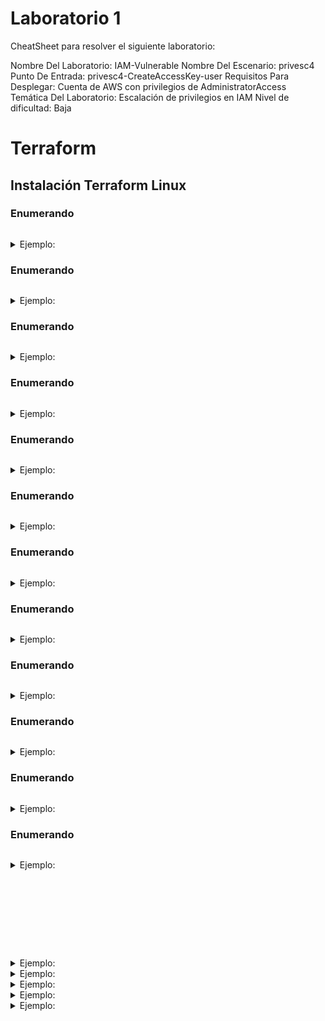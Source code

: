 # Laboratorio 1
CheatSheet para resolver el siguiente laboratorio:

Nombre Del Laboratorio:	IAM-Vulnerable
Nombre Del Escenario:	privesc4
Punto De Entrada:	privesc4-CreateAccessKey-user
Requisitos Para Desplegar:	Cuenta de AWS con privilegios de AdministratorAccess
Temática Del Laboratorio:	Escalación de privilegios en IAM
Nivel de dificultad:	Baja


# Terraform
## Instalación Terraform Linux


### Enumerando
```bash

```
<details>
  <summary>Ejemplo:</summary>

  <kbd></kbd>

</details>

### Enumerando
```bash

```
<details>
  <summary>Ejemplo:</summary>

  <kbd></kbd>

</details>

### Enumerando
```bash

```
<details>
  <summary>Ejemplo:</summary>

  <kbd></kbd>

</details>

### Enumerando
```bash

```
<details>
  <summary>Ejemplo:</summary>

  <kbd></kbd>

</details>

### Enumerando
```bash

```
<details>
  <summary>Ejemplo:</summary>

  <kbd></kbd>

</details>

### Enumerando
```bash

```
<details>
  <summary>Ejemplo:</summary>

  <kbd></kbd>

</details>

### Enumerando
```bash

```
<details>
  <summary>Ejemplo:</summary>

  <kbd></kbd>

</details>

### Enumerando
```bash

```
<details>
  <summary>Ejemplo:</summary>

  <kbd></kbd>

</details>

### Enumerando
```bash

```
<details>
  <summary>Ejemplo:</summary>

  <kbd></kbd>

</details>

### Enumerando
```bash

```
<details>
  <summary>Ejemplo:</summary>

  <kbd></kbd>

</details>

### Enumerando
```bash

```
<details>
  <summary>Ejemplo:</summary>

  <kbd></kbd>

</details>

### Enumerando
```bash

```
<details>
  <summary>Ejemplo:</summary>

  <kbd></kbd>

</details>

```bash

```
```bash

```
```bash

```
```bash

```
```bash

```
```bash

```
```bash

```
```bash

```
```bash

```
<details>
  <summary>Ejemplo:</summary>

  <kbd></kbd>

</details>

<details>
  <summary>Ejemplo:</summary>

  <kbd></kbd>

</details>

<details>
  <summary>Ejemplo:</summary>

  <kbd></kbd>

</details>

<details>
  <summary>Ejemplo:</summary>

  <kbd></kbd>

</details>

<details>
  <summary>Ejemplo:</summary>

  <kbd></kbd>

</details>
